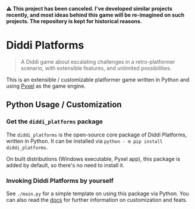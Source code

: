 **:warning: This project has been canceled. I've developed similar projects recently, and most ideas behind this game will be re-imagined on such projects. The repository is kept for historical reasons.**

# Diddi Platforms

> A Diddi game about escalating challenges in a
> retro-platformer scenario, with extensible
> features, and unlimited possibilities.

This is an extensible / customizable platformer
game written in Python and using
[Pyxel](https://github.com/kitao/pyxel) as the game
engine.

## Python Usage / Customization

### Get the `diddi_platforms` package

The `diddi_platforms` is the open-source core
package of Diddi Platforms, written in Python.
It can be installed via
`python - m pip install diddi_platforms`.

On built distributions (Windows executable, Pyxel
app), this package is added by default, so there's
no need to install it.

### Invoking Diddi Platforms by yourself

See `./main.py` for a simple template on using
this package via Python. You can also read the
[docs](./) for further information on customization
and feats.
